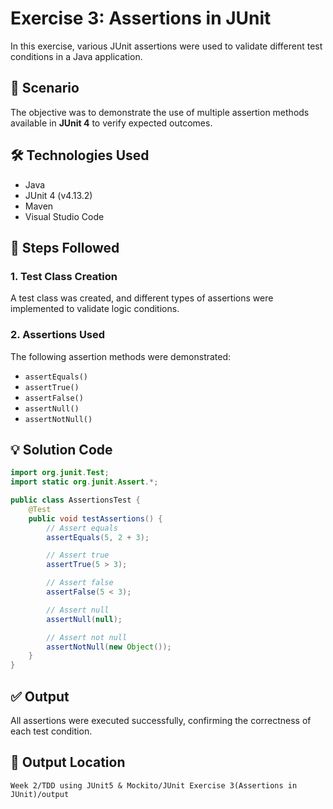 
# Exercise 3: Assertions in JUnit

In this exercise, various JUnit assertions were used to validate different test conditions in a Java application.

## 📌 Scenario  
The objective was to demonstrate the use of multiple assertion methods available in **JUnit 4** to verify expected outcomes.

## 🛠 Technologies Used  
- Java  
- JUnit 4 (v4.13.2)  
- Maven  
- Visual Studio Code

## 🧪 Steps Followed

### 1. Test Class Creation  
A test class was created, and different types of assertions were implemented to validate logic conditions.

### 2. Assertions Used  
The following assertion methods were demonstrated:
- `assertEquals()`
- `assertTrue()`
- `assertFalse()`
- `assertNull()`
- `assertNotNull()`

## 💡 Solution Code
```java
import org.junit.Test;
import static org.junit.Assert.*;

public class AssertionsTest {
    @Test
    public void testAssertions() {
        // Assert equals
        assertEquals(5, 2 + 3);

        // Assert true
        assertTrue(5 > 3);

        // Assert false
        assertFalse(5 < 3);

        // Assert null
        assertNull(null);

        // Assert not null
        assertNotNull(new Object());
    }
}
````

## ✅ Output

All assertions were executed successfully, confirming the correctness of each test condition.

## 📁 Output Location

`Week 2/TDD using JUnit5 & Mockito/JUnit Exercise 3(Assertions in JUnit)/output`


